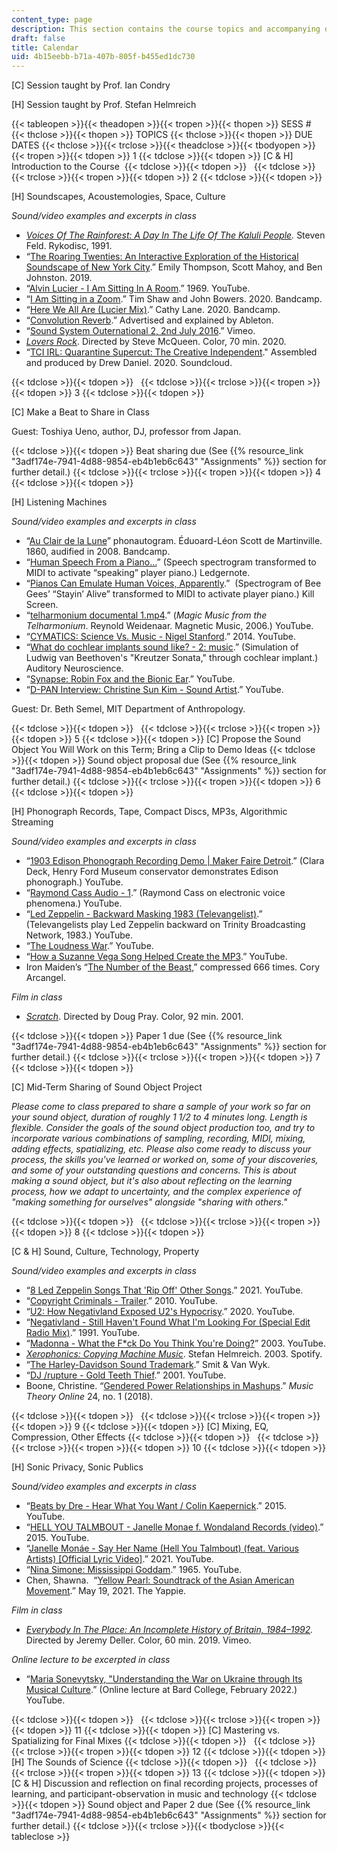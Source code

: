 ```yaml
---
content_type: page
description: This section contains the course topics and accompanying due dates.
draft: false
title: Calendar
uid: 4b15eebb-b71a-407b-805f-b455ed1dc730
---
```

\[C\] Session taught by Prof. Ian Condry

\[H\] Session taught by Prof. Stefan Helmreich

{{< tableopen >}}{{< theadopen >}}{{< tropen >}}{{< thopen >}}
SESS #
{{< thclose >}}{{< thopen >}}
TOPICS
{{< thclose >}}{{< thopen >}}
DUE DATES
{{< thclose >}}{{< trclose >}}{{< theadclose >}}{{< tbodyopen >}}{{< tropen >}}{{< tdopen >}}
1
{{< tdclose >}}{{< tdopen >}}
\[C & H\] Introduction to the Course 
{{< tdclose >}}{{< tdopen >}}
 
{{< tdclose >}}{{< trclose >}}{{< tropen >}}{{< tdopen >}}
2
{{< tdclose >}}{{< tdopen >}}

\[H\] Soundscapes, Acoustemologies, Space, Culture 

*Sound/video examples and excerpts in class*

- [*Voices Of The Rainforest: A Day In The Life Of The Kaluli People*](https://folkways.si.edu/voices-of-the-rainforest/world/music/album/smithsonian)*.* Steven Feld. Rykodisc, 1991. 
- “[The Roaring Twenties: An Interactive Exploration of the Historical Soundscape of New York City](http://nycitynoise.com/).” Emily Thompson, Scott Mahoy, and Ben Johnston. 2019. 
- “[Alvin Lucier - I Am Sitting In A Room](https://www.youtube.com/watch?v=fAxHlLK3Oyk).” 1969. YouTube.
- “[I Am Sitting in a Zoom](https://timshaw.bandcamp.com/album/i-am-sitting-in-a-zoom).” Tim Shaw and John Bowers. 2020. Bandcamp.
- “[Here We All Are (Lucier Mix)](https://amplify2020.bandcamp.com/album/here-we-all-are-lucier-mix).” Cathy Lane. 2020. Bandcamp.
- “[Convolution Reverb](https://www.ableton.com/en/packs/convolution-reverb/).” Advertised and explained by Ableton.
- “[Sound System Outernational 2, 2nd July 2016](https://vimeo.com/184107481).” Vimeo.
- [*Lovers Rock*](https://www.imdb.com/title/tt10551102/?ref_=fn_al_tt_5). Directed by Steve McQueen. Color, 70 min. 2020.  
- “[TCI IRL: Quarantine Supercut: The Creative Independent](https://soundcloud.com/user-597121341/tci-irl-the-sound-of-quarantine?ref=section-tci-irl-promo-open-call-quarantine-supercut-with-drew-daniel)." Assembled and produced by Drew Daniel. 2020. Soundcloud.

{{< tdclose >}}{{< tdopen >}}
 
{{< tdclose >}}{{< trclose >}}{{< tropen >}}{{< tdopen >}}
3
{{< tdclose >}}{{< tdopen >}}

\[C\] Make a Beat to Share in Class

Guest: Toshiya Ueno, author, DJ, professor from Japan.

{{< tdclose >}}{{< tdopen >}}
Beat sharing due (See {{% resource_link "3adf174e-7941-4d88-9854-eb4b1eb6c643" "Assignments" %}} section for further detail.)
{{< tdclose >}}{{< trclose >}}{{< tropen >}}{{< tdopen >}}
4
{{< tdclose >}}{{< tdopen >}}

\[H\] Listening Machines

*Sound/video examples and excerpts in class*

- “[Au Clair de la Lune](https://dusttodigital.bandcamp.com/album/au-clair-de-la-lune)” phonautogram. Éduoard-Léon Scott de Martinville. 1860, audified in 2008. Bandcamp.
- “[Human Speech From a Piano…](https://ledgernote.com/blog/interesting/human-speech-piano/)” (Speech spectrogram transformed to MIDI to activate “speaking” player piano.) Ledgernote. 
- “[Pianos Can Emulate Human Voices, Apparently](https://killscreen.com/previously/articles/pianos-can-emulate-human-voices-apparently/).”  (Spectrogram of Bee Gees’ “Stayin’ Alive” transformed to MIDI to activate player piano.) Kill Screen.
- “[telharmonium documental 1.mp4](https://www.youtube.com/watch?v=TunkjJvbrHs).” (*Magic Music from the Telharmonium*. Reynold Weidenaar. Magnetic Music, 2006.) YouTube.
- “[CYMATICS: Science Vs. Music - Nigel Stanford](https://www.youtube.com/watch?v=Q3oItpVa9fs).” 2014. YouTube. 
- “[What do cochlear implants sound like? - 2: music](https://auditoryneuroscience.com/prosthetics/music).” (Simulation of Ludwig van Beethoven's "Kreutzer Sonata," through cochlear implant.) Auditory Neuroscience.
- “[Synapse: Robin Fox and the Bionic Ear](https://www.youtube.com/watch?v=HLX-rPsphV8).” YouTube.
- “[D-PAN Interview: Christine Sun Kim - Sound Artist](https://www.youtube.com/watch?v=cW3ZeoM5PsE).” YouTube.

Guest: Dr. Beth Semel, MIT Department of Anthropology.

{{< tdclose >}}{{< tdopen >}}
 
{{< tdclose >}}{{< trclose >}}{{< tropen >}}{{< tdopen >}}
5
{{< tdclose >}}{{< tdopen >}}
\[C\] Propose the Sound Object You Will Work on this Term; Bring a Clip to Demo Ideas
{{< tdclose >}}{{< tdopen >}}
Sound object proposal due (See {{% resource_link "3adf174e-7941-4d88-9854-eb4b1eb6c643" "Assignments" %}} section for further detail.)
{{< tdclose >}}{{< trclose >}}{{< tropen >}}{{< tdopen >}}
6
{{< tdclose >}}{{< tdopen >}}

\[H\] Phonograph Records, Tape, Compact Discs, MP3s, Algorithmic Streaming

*Sound/video examples and excerpts in class*

- “[1903 Edison Phonograph Recording Demo | Maker Faire Detroit](https://www.youtube.com/watch?v=wRTgl0qx6wE).” (Clara Deck, Henry Ford Museum conservator demonstrates Edison phonograph.) YouTube.
- “[Raymond Cass Audio - 1](https://www.youtube.com/watch?v=9LJlvB9kOVo).” (Raymond Cass on electronic voice phenomena.) YouTube.
- “[Led Zeppelin - Backward Masking 1983 (Televangelist)](https://www.youtube.com/watch?v=epCmTZx174A).” (Televangelists play Led Zeppelin backward on Trinity Broadcasting Network, 1983.) YouTube.
- “[The Loudness War](https://www.youtube.com/watch?v=3J91GEmTio0).” YouTube.
- “[How a Suzanne Vega Song Helped Create the MP3](https://www.youtube.com/watch?v=OeE5t7aJVsI).” YouTube.
- Iron Maiden’s “[The Number of the Beast](https://coryarcangel.com/downloads/Cory-Arcangel-666.mp3),” compressed 666 times. Cory Arcangel.

*Film in class*

- [*Scratch*](https://www.imdb.com/title/tt0143861/?ref_=nv_sr_srsg_7). Directed by Doug Pray. Color, 92 min. 2001.

{{< tdclose >}}{{< tdopen >}}
Paper 1 due (See {{% resource_link "3adf174e-7941-4d88-9854-eb4b1eb6c643" "Assignments" %}} section for further detail.)
{{< tdclose >}}{{< trclose >}}{{< tropen >}}{{< tdopen >}}
7
{{< tdclose >}}{{< tdopen >}}

\[C\] Mid-Term Sharing of Sound Object Project

*Please come to class prepared to share a sample of your work so far on your sound object, duration of roughly 1 1/2 to 4 minutes long. Length is flexible. Consider the goals of the sound object production too, and try to incorporate various combinations of sampling, recording, MIDI, mixing, adding effects, spatializing, etc. Please also come ready to discuss your process, the skills you've learned or worked on, some of your discoveries, and some of your outstanding questions and concerns. This is about making a sound object, but it's also about reflecting on the learning process, how we adapt to uncertainty, and the complex experience of "making something for ourselves" alongside "sharing with others."*

{{< tdclose >}}{{< tdopen >}}
 
{{< tdclose >}}{{< trclose >}}{{< tropen >}}{{< tdopen >}}
8
{{< tdclose >}}{{< tdopen >}}

\[C & H\] Sound, Culture, Technology, Property

*Sound/video examples and excerpts in class*

- “[8 Led Zeppelin Songs That 'Rip Off' Other Songs](https://www.youtube.com/watch?v=efuOELImxAc).” 2021. YouTube.
- “[Copyright Criminals - Trailer](https://www.youtube.com/watch?v=frlKBi9wAyA).” 2010. YouTube.
- “[U2: How Negativland Exposed U2's Hypocrisy](https://www.youtube.com/watch?v=yy11T6Ri0hk).” 2020. YouTube.
- “[Negativland - Still Haven't Found What I'm Looking For (Special Edit Radio Mix)](https://www.youtube.com/watch?v=AVroc7RvNeU).” 1991. YouTube.
- “[Madonna - What the F\*ck Do You Think You're Doing?](https://www.youtube.com/watch?v=XU5xC00m-gA)” 2003. YouTube.
- [*Xerophonics: Copying Machine Music*](https://open.spotify.com/album/5goxyvy7R96Pg0ibNiteGl). Stefan Helmreich. 2003. Spotify.
- “[The Harley-Davidson Sound Trademark](https://www.svw.co.za/the-harley-davidson-sound-trademark/).” Smit & Van Wyk. 
- “[DJ /rupture - Gold Teeth Thief](https://www.youtube.com/watch?v=9y6IbLbypWo).” 2001. YouTube.
- Boone, Christine. “[Gendered Power Relationships in Mashups](https://mtosmt.org/issues/mto.18.24.1/mto.18.24.1.boone.html).” *Music Theory Online* 24, no. 1 (2018).

{{< tdclose >}}{{< tdopen >}}
 
{{< tdclose >}}{{< trclose >}}{{< tropen >}}{{< tdopen >}}
9
{{< tdclose >}}{{< tdopen >}}
\[C\] Mixing, EQ, Compression, Other Effects
{{< tdclose >}}{{< tdopen >}}
 
{{< tdclose >}}{{< trclose >}}{{< tropen >}}{{< tdopen >}}
10
{{< tdclose >}}{{< tdopen >}}

\[H\] Sonic Privacy, Sonic Publics

*Sound/video examples and excerpts in class*

- “[Beats by Dre - Hear What You Want / Colin Kaepernick](https://www.youtube.com/watch?v=ZPllALdtgFI).” 2015. YouTube.
- “[HELL YOU TALMBOUT - Janelle Monae f. Wondaland Records (video)](https://www.youtube.com/watch?v=fumaCsQ9wKw).” 2015. YouTube.
- “[Janelle Monáe - Say Her Name (Hell You Talmbout) (feat. Various Artists) \[Official Lyric Video\]](https://www.youtube.com/watch?v=kQbeUN-IfyQ).” 2021. YouTube.
- “[Nina Simone: Mississippi Goddam](https://www.youtube.com/watch?v=LJ25-U3jNWM).” 1965. YouTube.
- Chen, Shawna.  “[Yellow Pearl: Soundtrack of the Asian American Movement](https://theyappie.com/asian-american-movement-yellow-pearl/).” May 19, 2021. The Yappie.

*Film in class*

- [*Everybody In The Place: An Incomplete History of Britain, 1984–1992*](https://vimeo.com/394779397)*.* Directed by Jeremy Deller. Color, 60 min. 2019. Vimeo.

*Online lecture to be excerpted in class*

- “[Maria Sonevytsky, "Understanding the War on Ukraine through Its Musical Culture](https://www.youtube.com/watch?v=Ex6R1-XGg9s&t=1s).” (Online lecture at Bard College, February 2022.) YouTube.

{{< tdclose >}}{{< tdopen >}}
 
{{< tdclose >}}{{< trclose >}}{{< tropen >}}{{< tdopen >}}
11
{{< tdclose >}}{{< tdopen >}}
\[C\] Mastering vs. Spatializing for Final Mixes
{{< tdclose >}}{{< tdopen >}}
 
{{< tdclose >}}{{< trclose >}}{{< tropen >}}{{< tdopen >}}
12
{{< tdclose >}}{{< tdopen >}}
\[H\] The Sounds of Science
{{< tdclose >}}{{< tdopen >}}
 
{{< tdclose >}}{{< trclose >}}{{< tropen >}}{{< tdopen >}}
13
{{< tdclose >}}{{< tdopen >}}
\[C & H\] Discussion and reflection on final recording projects, processes of learning, and participant-observation in music and technology
{{< tdclose >}}{{< tdopen >}}
Sound object and Paper 2 due (See {{% resource_link "3adf174e-7941-4d88-9854-eb4b1eb6c643" "Assignments" %}} section for further detail.)
{{< tdclose >}}{{< trclose >}}{{< tbodyclose >}}{{< tableclose >}}